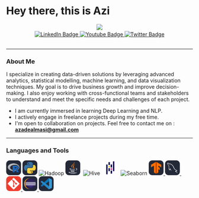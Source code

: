 <h1>
Hey there, this is Azi
</h1>

<div id="header" align="center">
  <img src="https://media.giphy.com/media/eDDrmbtY0aSAII8ffT/giphy.gif" width="500"/>
</div>
<div id="badges" align="center">
  <a href="https://www.linkedin.com/in/azadehalmasi/">
    <img src="https://img.shields.io/badge/LinkedIn-blue?style=for-the-badge&logo=linkedin&logoColor=white" alt="LinkedIn Badge"/>
  </a>
  <a href="your-youtube-URL">
    <img src="https://img.shields.io/badge/YouTube-red?style=for-the-badge&logo=youtube&logoColor=white" alt="Youtube Badge"/>
  </a>
  <a href="your-twitter-URL">
    <img src="https://img.shields.io/badge/Twitter-blue?style=for-the-badge&logo=twitter&logoColor=white" alt="Twitter Badge"/>
  </a>
</div>

<div align="center">
<img src="https://komarev.com/ghpvc/?username=azadealmasi&style=flat-square&color=blue" alt=""/>

</div>

---
### About Me
I specialize in creating data-driven solutions by leveraging advanced analytics, statistical modelling, machine learning, and data visualization techniques. My goal is to drive business growth and improve decision-making. I also enjoy working with cross-functional teams and stakeholders to understand and meet the specific needs and challenges of each project.
- I am currently immersed in learning Deep Learning and NLP.
- I actively engage in freelance projects during my free time.
- I'm open to collaboration on projects. Feel free to contact me on : **azadealmasi@gmail.com**
---
### Languages and Tools
<div>
  <img src="https://github.com/tandpfun/skill-icons/blob/main/icons/R-Dark.svg" title="R" alt="R" width="40" height="40"/>
  <img src="https://github.com/tandpfun/skill-icons/blob/main/icons/Python-Dark.svg" title="Python" alt="python" width="40" height="40"/>
  <img src="https://www.vectorlogo.zone/logos/apache_hadoop/apache_hadoop-icon.svg" title="Hadoop" alt="Hadoop" width="40" height="40"/>
  <img src="https://github.com/tandpfun/skill-icons/blob/main/icons/Java-Dark.svg" title="Java" alt="Java" width="40" height="40"/>&nbsp;
  <img src="https://www.vectorlogo.zone/logos/apache_hive/apache_hive-icon.svg" title="Hive" alt="Hive" width="40" height="40"/>&nbsp;
  <img src="https://raw.githubusercontent.com/devicons/devicon/2ae2a900d2f041da66e950e4d48052658d850630/icons/pandas/pandas-original.svg" title="Pandas" alt="Pandas" width="40" height="40"/>&nbsp;
  <img src="https://seaborn.pydata.org/_images/logo-mark-lightbg.svg" title="Seaborn" alt="Seaborn" width="40" height="40"/> </a> <a href="https://www.tensorflow.org" target="_blank" rel="noreferrer">
  <img src="https://github.com/tandpfun/skill-icons/blob/main/icons/TensorFlow-Dark.svg" title="Tensorflow" alt="Tensorflow" width="40" height="40"/>
  <img src="https://github.com/tandpfun/skill-icons/blob/main/icons/MySQL-Dark.svg" title="MySQL"  alt="MySQL" width="40" height="40"/>&nbsp;
  <img src="https://github.com/tandpfun/skill-icons/blob/main/icons/Git.svg" title="Git" **alt="Git" width="40" height="40"/>
  <img src="https://github.com/tandpfun/skill-icons/blob/main/icons/Eclipse-Dark.svg" title="Eclips" alt="Eclips" width="40" height="40"/>
  <img src="https://github.com/tandpfun/skill-icons/blob/main/icons/VSCode-Dark.svg" title="Eclips" alt="Eclips" width="40" height="40"/>

</div>



